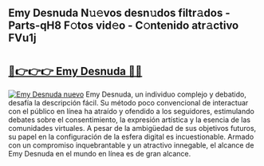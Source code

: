## Emy Desnuda N𝚞𝚎vos desn𝚞dos filtr𝚊dos - Parts-qH8 F𝚘tos vid𝚎o - C𝚘ntenido atr𝚊ctivo FVu1j

# <h2><a href="http://mb54c5.tromn.icu/?c=Emy+Desnuda">🔗👉👉👉 Emy Desnuda 🔗🔗</a></h2>

[![Emy Desnuda nuevo](https://i.imgur.com/pEAQMta.gif)](http://mb54c5.tromn.icu/?c=Emy+Desnuda)
Emy Desnuda, un individuo complejo y debatido, desafía la descripción fácil. Su método poco convencional de interactuar con el público en línea ha atraído y ofendido a los seguidores, estimulando debates sobre el consentimiento, la expresión artística y la esencia de las comunidades virtuales. A pesar de la ambigüedad de sus objetivos futuros, su papel en la configuración de la esfera digital es incuestionable. Armado con un compromiso inquebrantable y un atractivo innegable, el alcance de Emy Desnuda en el mundo en línea es de gran alcance.
